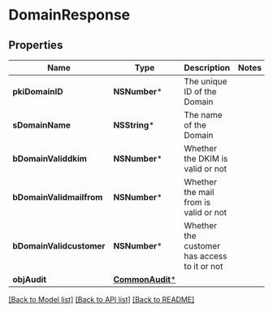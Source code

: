 # DomainResponse

## Properties
Name | Type | Description | Notes
------------ | ------------- | ------------- | -------------
**pkiDomainID** | **NSNumber*** | The unique ID of the Domain | 
**sDomainName** | **NSString*** | The name of the Domain | 
**bDomainValiddkim** | **NSNumber*** | Whether the DKIM is valid or not | 
**bDomainValidmailfrom** | **NSNumber*** | Whether the mail from is valid or not | 
**bDomainValidcustomer** | **NSNumber*** | Whether the customer has access to it or not | 
**objAudit** | [**CommonAudit***](CommonAudit.md) |  | 

[[Back to Model list]](../README.md#documentation-for-models) [[Back to API list]](../README.md#documentation-for-api-endpoints) [[Back to README]](../README.md)


